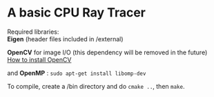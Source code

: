 
# A basic CPU Ray Tracer
Required libraries:  
__Eigen__ (header files included in /external)

__OpenCV__ for image I/O (this dependency will be removed in the future)  
[How to install OpenCV](https://docs.opencv.org/3.4.1/d7/d9f/tutorial_linux_install.html)

and __OpenMP__ : `sudo apt-get install libomp-dev`

To compile, create a /bin directory and do `cmake ..`, then `make`. 
